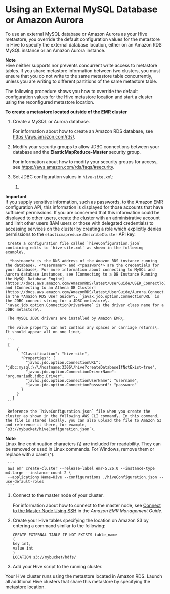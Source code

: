 # Using an External MySQL Database or Amazon Aurora<a name="emr-hive-metastore-external"></a>

To use an external MySQL database or Amazon Aurora as your Hive metastore, you override the default configuration values for the metastore in Hive to specify the external database location, either on an Amazon RDS MySQL instance or an Amazon Aurora instance\.

**Note**  
Hive neither supports nor prevents concurrent write access to metastore tables\. If you share metastore information between two clusters, you must ensure that you do not write to the same metastore table concurrently, unless you are writing to different partitions of the same metastore table\.

The following procedure shows you how to override the default configuration values for the Hive metastore location and start a cluster using the reconfigured metastore location\.

**To create a metastore located outside of the EMR cluster**

1. Create a MySQL or Aurora database\. 

   For information about how to create an Amazon RDS database, see [https://aws\.amazon\.com/rds/](https://aws.amazon.com/rds/)\.

1. Modify your security groups to allow JDBC connections between your database and the **ElasticMapReduce\-Master** security group\.

   For information about how to modify your security groups for access, see [https://aws\.amazon\.com/rds/faqs/\#security](https://aws.amazon.com/rds/faqs/#security)\.

1. Set JDBC configuration values in `hive-site.xml`:

   1. 
**Important**  
If you supply sensitive information, such as passwords, to the Amazon EMR configuration API, this information is displayed for those accounts that have sufficient permissions\. If you are concerned that this information could be displayed to other users, create the cluster with an administrative account and limit other users \(IAM users or those with delegated credentials\) to accessing services on the cluster by creating a role which explicitly denies permissions to the `elasticmapreduce:DescribeCluster` API key\.

     Create a configuration file called `hiveConfiguration.json` containing edits to `hive-site.xml` as shown in the following example\.

      *hostname*> is the DNS address of the Amazon RDS instance running the database\. <*username*> and <*password*> are the credentials for your database\. For more information about connecting to MySQL and Aurora database instances, see [Connecting to a DB Instance Running the MySQL Database Engine](https://docs.aws.amazon.com/AmazonRDS/latest/UserGuide/USER_ConnectToInstance.html) and [Connecting to an Athena DB Cluster](https://docs.aws.amazon.com/AmazonRDS/latest/UserGuide/Aurora.Connect.html) in the *Amazon RDS User Guide*\. `javax.jdo.option.ConnectionURL` is the JDBC connect string for a JDBC metastore\. `javax.jdo.option.ConnectionDriverName` is the driver class name for a JDBC metastore\.

     The MySQL JDBC drivers are installed by Amazon EMR\. 

     The value property can not contain any spaces or carriage returns\. It should appear all on one line\.

     ```
     [
         {
           "Classification": "hive-site",
           "Properties": {
             "javax.jdo.option.ConnectionURL": "jdbc:mysql:\/\/hostname:3306\/hive?createDatabaseIfNotExist=true",
             "javax.jdo.option.ConnectionDriverName": "org.mariadb.jdbc.Driver",
             "javax.jdo.option.ConnectionUserName": "username",
             "javax.jdo.option.ConnectionPassword": "password"
           }
         }
       ]
     ```

     Reference the `hiveConfiguration.json` file when you create the cluster as shown in the following AWS CLI command\. In this command, the file is stored locally, you can also upload the file to Amazon S3 and reference it there, for example, `s3://mybucket/hiveConfiguration.json`\.
**Note**  
Linux line continuation characters \(\\\) are included for readability\. They can be removed or used in Linux commands\. For Windows, remove them or replace with a caret \(^\)\.

     ```
     aws emr create-cluster --release-label emr-5.26.0 --instance-type m4.large --instance-count 2 \
     --applications Name=Hive --configurations ./hiveConfiguration.json --use-default-roles
     ```

1. Connect to the master node of your cluster\. 

   For information about how to connect to the master node, see [Connect to the Master Node Using SSH](https://docs.aws.amazon.com/emr/latest/ManagementGuide/emr-connect-master-node-ssh.html) in the *Amazon EMR Management Guide*\.

1. Create your Hive tables specifying the location on Amazon S3 by entering a command similar to the following:

   ```
   CREATE EXTERNAL TABLE IF NOT EXISTS table_name
   (
   key int,
   value int
   )
   LOCATION s3://mybucket/hdfs/
   ```

1. Add your Hive script to the running cluster\.

Your Hive cluster runs using the metastore located in Amazon RDS\. Launch all additional Hive clusters that share this metastore by specifying the metastore location\. 
